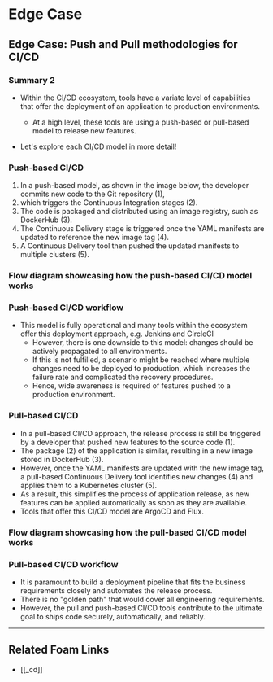 # Edge Case

## Edge Case: Push and Pull methodologies for CI/CD

### Summary 2

- Within the CI/CD ecosystem, tools have a variate level of capabilities that offer the deployment of an application to production environments.

  - At a high level, these tools are using a push-based or pull-based model to release new features.

- Let's explore each CI/CD model in more detail!

### Push-based CI/CD

1. In a push-based model, as shown in the image below, the developer commits new code to the Git repository (1),
2. which triggers the Continuous Integration stages (2).
3. The code is packaged and distributed using an image registry, such as DockerHub (3).
4. The Continuous Delivery stage is triggered once the YAML manifests are updated to reference the new image tag (4).
5. A Continuous Delivery tool then pushed the updated manifests to multiple clusters (5).

### Flow diagram showcasing how the push-based CI/CD model works

### Push-based CI/CD workflow

- This model is fully operational and many tools within the ecosystem offer this deployment approach, e.g. Jenkins and CircleCI
  - However, there is one downside to this model: changes should be actively propagated to all environments.
  - If this is not fulfilled, a scenario might be reached where multiple changes need to be deployed to production, which increases the failure rate and complicated the recovery procedures.
  - Hence, wide awareness is required of features pushed to a production environment.

### Pull-based CI/CD

- In a pull-based CI/CD approach, the release process is still be triggered by a developer that pushed new features to the source code (1).
- The package (2) of the application is similar, resulting in a new image stored in DockerHub (3).
- However, once the YAML manifests are updated with the new image tag, a pull-based Continuous Delivery tool identifies new changes (4) and applies them to a Kubernetes cluster (5).
- As a result, this simplifies the process of application release, as new features can be applied automatically as soon as they are available.
- Tools that offer this CI/CD model are ArgoCD and Flux.

### Flow diagram showcasing how the pull-based CI/CD model works

### Pull-based CI/CD workflow

- It is paramount to build a deployment pipeline that fits the business requirements closely and automates the release process.
- There is no "golden path" that would cover all engineering requirements.
- However, the pull and push-based CI/CD tools contribute to the ultimate goal to ships code securely, automatically, and reliably.

---

## Related Foam Links

- [[_cd]]

